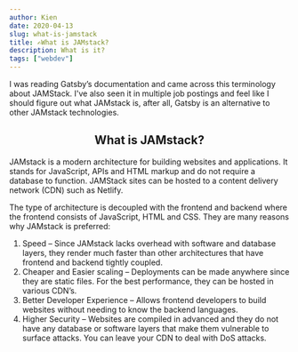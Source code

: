 ```yaml
---
author: Kien
date: 2020-04-13
slug: what-is-jamstack
title: ✍What is JAMstack?
description: What is it?
tags: ["webdev"]
---
```


I was reading Gatsby’s documentation and came across this terminology about JAMStack. I've also seen it in multiple job postings and feel like I should figure out what JAMstack is, after all, Gatsby is an alternative to other JAMstack technologies.

## <center>What is JAMstack? </center>

JAMstack is a modern architecture for building websites and applications. It stands for JavaScript, APIs and HTML markup and do not require a database to function. JAMStack sites can be hosted to a content delivery network (CDN) such as Netlify.

The type of architecture is decoupled with the frontend and backend where the frontend consists of JavaScript, HTML and CSS. They are many reasons why JAMstack is preferred:

1. Speed – Since JAMstack lacks overhead with software and database layers, they render much faster than other architectures that have frontend and backend tightly coupled.
2. Cheaper and Easier scaling – Deployments can be made anywhere since they are static files. For the best performance, they can be hosted in various CDN’s.
3. Better Developer Experience – Allows frontend developers to build websites without needing to know the backend languages.
4. Higher Security – Websites are compiled in advanced and they do not have any database or software layers that make them vulnerable to surface attacks. You can leave your CDN to deal with DoS attacks.
